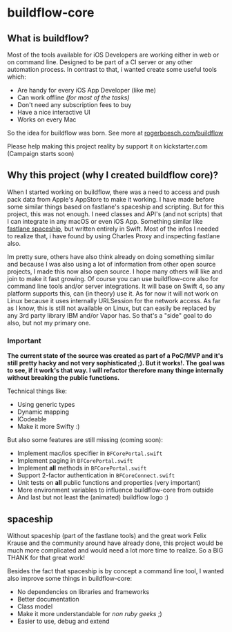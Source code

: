 #  buildflow-core

## What is buildflow?
Most of the tools available for iOS Developers are working either in web or on command line.
Designed to be part of a CI server or any other automation process.
In contrast to that, i wanted create some useful tools which:
- Are handy for every iOS App Developer (like me)
- Can work offline *(for most of the tasks)*
- Don't need any subscription fees to buy
- Have a nice interactive UI
- Works on every Mac

So the idea for buildflow was born.
See more at [rogerboesch.com/buildflow]( http://www.rogerboesch.com/buildflow)

Please help making this project reality by support it on kickstarter.com (Campaign starts soon)

## Why this project (why I created buildflow core)?
When I started working on buildflow, there was a need to access and push pack data from Apple's AppStore
to make it working. I have made before some similar things based on fastlane's spaceship and scripting.
But for this project, this was not enough. I need classes and API's (and not scripts) that I can integrate in any macOS
or even iOS App. Something similar like [fastlane spaceship](https://github.com/fastlane/fastlane/tree/master/spaceship#readme), but written entirely in Swift.
Most of the infos I needed to realize that, i have found by using Charles Proxy and inspecting fastlane also.

Im pretty sure, others have also think already on doing something similar and because I was also using a lot of information
from other open source projects, I made this now also open source. I hope many others will like and join to make it fast growing.
Of course you can use buildflow-core also for command line tools and/or server integrations.
It will base on Swift 4, so any platform supports this, can (in theory) use it.
As for now it will not work on Linux because it uses internally URLSession for the network access.
As far as I know, this is still not available on Linux, but can easily be replaced by any 3rd party library IBM and/or Vapor has.
So that's a "side" goal to do also, but not my primary one.


### Important
**The current state of the source was created as part of a PoC/MVP and it's still pretty hacky and not very sophisticated ;).
But it works!. The goal was to see, if it work's that way. I will refactor therefore many thinge internally without breaking the public functions.**

Technical things like:

- Using generic types
- Dynamic mapping
- ICodeable
- Make it more Swifty :)

But also some features are still missing (coming soon):

- Implement mac/ios specifier in `BFCorePortal.swift`
- Implement paging in `BFCorePortal.swift`
- Implement **all** methods in `BFCorePortal.swift`
- Support 2-factor authentication in `BFCoreConnect.swift`
- Unit tests on **all** public functions and properties (very important)
- More environment variables to influence buildflow-core from outside
- And last but not least the (animated) buildflow logo :)


## spaceship
Without spaceship (part of the fastlane tools) and the great work Felix Krause and the community around have already done,
this project would be much more complicated and would need a lot more time to realize. So a BIG THANK for that great work!

Besides the fact that spaceship is by concept a command line tool, I wanted also improve some things in buildflow-core:

- No dependencies on libraries and frameworks
- Better documentation
- Class model
- Make it more understandable for *non ruby geeks* ;)
- Easier to use, debug and extend

